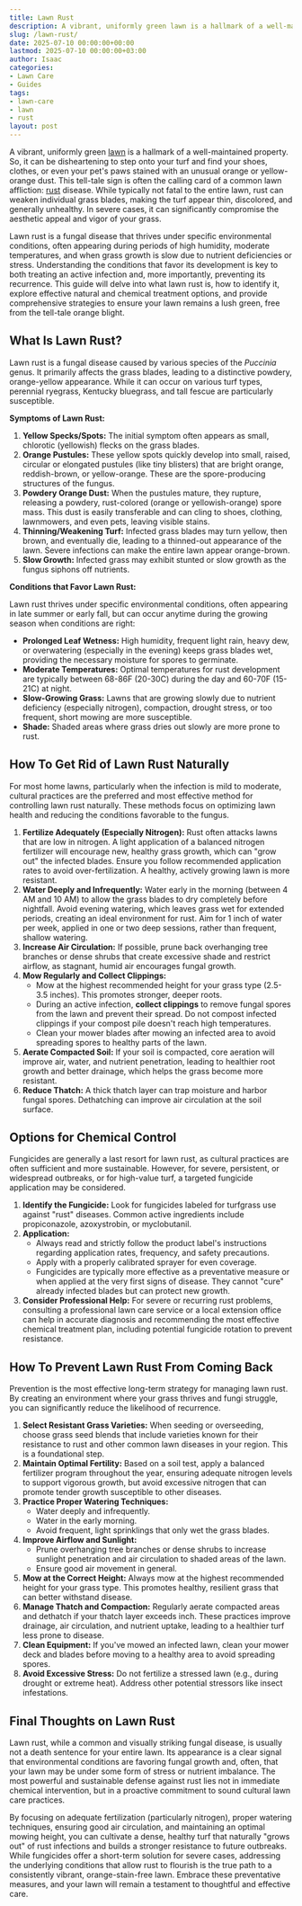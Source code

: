 ```yaml
---
title: Lawn Rust
description: A vibrant, uniformly green lawn is a hallmark of a well-maintained property. So, it can be disheartening to step onto your turf and find your shoes, clothes,...
slug: /lawn-rust/
date: 2025-07-10 00:00:00+00:00
lastmod: 2025-07-10 00:00:00+03:00
author: Isaac
categories:
- Lawn Care
- Guides
tags:
- lawn-care
- lawn
- rust
layout: post
---
```

A vibrant, uniformly green [lawn](https://pestpolicy.com/10-essential-lawn-and-garden-tools-for-fall/) is a hallmark of a well-maintained property. So, it can be disheartening to step onto your turf and find your shoes, clothes, or even your pet's paws stained with an unusual orange or yellow-orange dust. This tell-tale sign is often the calling card of a common lawn affliction: [rust](https://pestpolicy.com/can-you-paint-over-rust/) disease. While typically not fatal to the entire lawn, rust can weaken individual grass blades, making the turf appear thin, discolored, and generally unhealthy. In severe cases, it can significantly compromise the aesthetic appeal and vigor of your grass.

Lawn rust is a fungal disease that thrives under specific environmental conditions, often appearing during periods of high humidity, moderate temperatures, and when grass growth is slow due to nutrient deficiencies or stress. Understanding the conditions that favor its development is key to both treating an active infection and, more importantly, preventing its recurrence. This guide will delve into what lawn rust is, how to identify it, explore effective natural and chemical treatment options, and provide comprehensive strategies to ensure your lawn remains a lush green, free from the tell-tale orange blight.

## What Is Lawn Rust?

Lawn rust is a fungal disease caused by various species of the *Puccinia* genus. It primarily affects the grass blades, leading to a distinctive powdery, orange-yellow appearance. While it can occur on various turf types, perennial ryegrass, Kentucky bluegrass, and tall fescue are particularly susceptible.

**Symptoms of Lawn Rust:**

1.  **Yellow Specks/Spots:** The initial symptom often appears as small, chlorotic (yellowish) flecks on the grass blades.
2.  **Orange Pustules:** These yellow spots quickly develop into small, raised, circular or elongated pustules (like tiny blisters) that are bright orange, reddish-brown, or yellow-orange. These are the spore-producing structures of the fungus.
3.  **Powdery Orange Dust:** When the pustules mature, they rupture, releasing a powdery, rust-colored (orange or yellowish-orange) spore mass. This dust is easily transferable and can cling to shoes, clothing, lawnmowers, and even pets, leaving visible stains.
4.  **Thinning/Weakening Turf:** Infected grass blades may turn yellow, then brown, and eventually die, leading to a thinned-out appearance of the lawn. Severe infections can make the entire lawn appear orange-brown.
5.  **Slow Growth:** Infected grass may exhibit stunted or slow growth as the fungus siphons off nutrients.

**Conditions that Favor Lawn Rust:**

Lawn rust thrives under specific environmental conditions, often appearing in late summer or early fall, but can occur anytime during the growing season when conditions are right:

* **Prolonged Leaf Wetness:** High humidity, frequent light rain, heavy dew, or overwatering (especially in the evening) keeps grass blades wet, providing the necessary moisture for spores to germinate.
* **Moderate Temperatures:** Optimal temperatures for rust development are typically between 68-86F (20-30C) during the day and 60-70F (15-21C) at night.
* **Slow-Growing Grass:** Lawns that are growing slowly due to nutrient deficiency (especially nitrogen), compaction, drought stress, or too frequent, short mowing are more susceptible.
* **Shade:** Shaded areas where grass dries out slowly are more prone to rust.

## How To Get Rid of Lawn Rust Naturally

For most home lawns, particularly when the infection is mild to moderate, cultural practices are the preferred and most effective method for controlling lawn rust naturally. These methods focus on optimizing lawn health and reducing the conditions favorable to the fungus.

1.  **Fertilize Adequately (Especially Nitrogen):** Rust often attacks lawns that are low in nitrogen. A light application of a balanced nitrogen fertilizer will encourage new, healthy grass growth, which can "grow out" the infected blades. Ensure you follow recommended application rates to avoid over-fertilization. A healthy, actively growing lawn is more resistant.
2.  **Water Deeply and Infrequently:** Water early in the morning (between 4 AM and 10 AM) to allow the grass blades to dry completely before nightfall. Avoid evening watering, which leaves grass wet for extended periods, creating an ideal environment for rust. Aim for 1 inch of water per week, applied in one or two deep sessions, rather than frequent, shallow watering.
3.  **Increase Air Circulation:** If possible, prune back overhanging tree branches or dense shrubs that create excessive shade and restrict airflow, as stagnant, humid air encourages fungal growth.
4.  **Mow Regularly and Collect Clippings:**
    * Mow at the highest recommended height for your grass type (2.5-3.5 inches). This promotes stronger, deeper roots.
    * During an active infection, **collect clippings** to remove fungal spores from the lawn and prevent their spread. Do not compost infected clippings if your compost pile doesn't reach high temperatures.
    * Clean your mower blades after mowing an infected area to avoid spreading spores to healthy parts of the lawn.
5.  **Aerate Compacted Soil:** If your soil is compacted, core aeration will improve air, water, and nutrient penetration, leading to healthier root growth and better drainage, which helps the grass become more resistant.
6.  **Reduce Thatch:** A thick thatch layer can trap moisture and harbor fungal spores. Dethatching can improve air circulation at the soil surface.

## Options for Chemical Control

Fungicides are generally a last resort for lawn rust, as cultural practices are often sufficient and more sustainable. However, for severe, persistent, or widespread outbreaks, or for high-value turf, a targeted fungicide application may be considered.

1.  **Identify the Fungicide:** Look for fungicides labeled for turfgrass use against "rust" diseases. Common active ingredients include propiconazole, azoxystrobin, or myclobutanil.
2.  **Application:**
    * Always read and strictly follow the product label's instructions regarding application rates, frequency, and safety precautions.
    * Apply with a properly calibrated sprayer for even coverage.
    * Fungicides are typically more effective as a preventative measure or when applied at the very first signs of disease. They cannot "cure" already infected blades but can protect new growth.
3.  **Consider Professional Help:** For severe or recurring rust problems, consulting a professional lawn care service or a local extension office can help in accurate diagnosis and recommending the most effective chemical treatment plan, including potential fungicide rotation to prevent resistance.

## How To Prevent Lawn Rust From Coming Back

Prevention is the most effective long-term strategy for managing lawn rust. By creating an environment where your grass thrives and fungi struggle, you can significantly reduce the likelihood of recurrence.

1.  **Select Resistant Grass Varieties:** When seeding or overseeding, choose grass seed blends that include varieties known for their resistance to rust and other common lawn diseases in your region. This is a foundational step.
2.  **Maintain Optimal Fertility:** Based on a soil test, apply a balanced fertilizer program throughout the year, ensuring adequate nitrogen levels to support vigorous growth, but avoid excessive nitrogen that can promote tender growth susceptible to other diseases.
3.  **Practice Proper Watering Techniques:**
    * Water deeply and infrequently.
    * Water in the early morning.
    * Avoid frequent, light sprinklings that only wet the grass blades.
4.  **Improve Airflow and Sunlight:**
    * Prune overhanging tree branches or dense shrubs to increase sunlight penetration and air circulation to shaded areas of the lawn.
    * Ensure good air movement in general.
5.  **Mow at the Correct Height:** Always mow at the highest recommended height for your grass type. This promotes healthy, resilient grass that can better withstand disease.
6.  **Manage Thatch and Compaction:** Regularly aerate compacted areas and dethatch if your thatch layer exceeds  inch. These practices improve drainage, air circulation, and nutrient uptake, leading to a healthier turf less prone to disease.
7.  **Clean Equipment:** If you've mowed an infected lawn, clean your mower deck and blades before moving to a healthy area to avoid spreading spores.
8.  **Avoid Excessive Stress:** Do not fertilize a stressed lawn (e.g., during drought or extreme heat). Address other potential stressors like insect infestations.

## Final Thoughts on Lawn Rust

Lawn rust, while a common and visually striking fungal disease, is usually not a death sentence for your entire lawn. Its appearance is a clear signal that environmental conditions are favoring fungal growth and, often, that your lawn may be under some form of stress or nutrient imbalance. The most powerful and sustainable defense against rust lies not in immediate chemical intervention, but in a proactive commitment to sound cultural lawn care practices.

By focusing on adequate fertilization (particularly nitrogen), proper watering techniques, ensuring good air circulation, and maintaining an optimal mowing height, you can cultivate a dense, healthy turf that naturally "grows out" of rust infections and builds a stronger resistance to future outbreaks. While fungicides offer a short-term solution for severe cases, addressing the underlying conditions that allow rust to flourish is the true path to a consistently vibrant, orange-stain-free lawn. Embrace these preventative measures, and your lawn will remain a testament to thoughtful and effective care.
